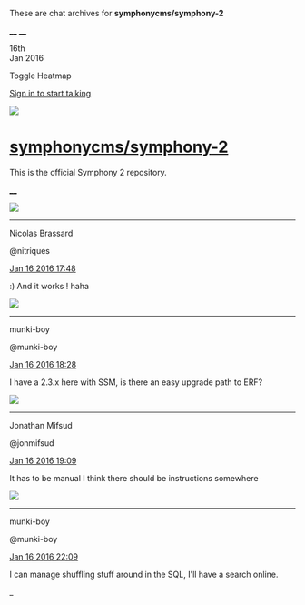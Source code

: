 These are chat archives for **symphonycms/symphony-2**

[__](/symphonycms/symphony-2/archives/2016/01/17)
[__](/symphonycms/symphony-2/archives/2016/01/15)

16th  
Jan 2016

Toggle Heatmap

[Sign in to start talking](/login?action=login&button=archive-login)

![](https://avatars-02.gitter.im/group/iv/3/57542c45c43b8c601977197e?s=48)

#  [symphonycms/symphony-2](/symphonycms/symphony-2)

This is the official Symphony 2 repository.

[ __ ](/orgs/symphonycms/rooms "More symphonycms rooms" )

![](https://avatars1.githubusercontent.com/u/771169?v=3&s=30)

__ __

Nicolas Brassard

@nitriques

[Jan 16 2016
17:48](https://gitter.im/symphonycms/symphony-2?at=569a82592bc35f6c1c1a7589 ""
)

:) And it works ! haha

![](https://avatars1.githubusercontent.com/u/4517581?v=3&s=30)

__ __

munki-boy

@munki-boy

[Jan 16 2016
18:28](https://gitter.im/symphonycms/symphony-2?at=569a8bbfda358920486f142b ""
)

I have a 2.3.x here with SSM, is there an easy upgrade path to ERF?

![](https://avatars1.githubusercontent.com/u/859775?v=3&s=30)

__ __

Jonathan Mifsud

@jonmifsud

[Jan 16 2016
19:09](https://gitter.im/symphonycms/symphony-2?at=569a957a2bc35f6c1c1a7899 ""
)

It has to be manual I think there should be instructions somewhere

![](https://avatars1.githubusercontent.com/u/4517581?v=3&s=30)

__ __

munki-boy

@munki-boy

[Jan 16 2016
22:09](https://gitter.im/symphonycms/symphony-2?at=569abfb75de13b3f15e379fa ""
)

I can manage shuffling stuff around in the SQL, I'll have a search online.

_

